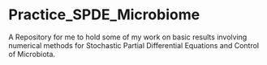 # Practice_SPDE_Microbiome
A Repository for me to hold some of my work on basic results involving numerical methods for Stochastic Partial Differential Equations and Control of Microbiota.
